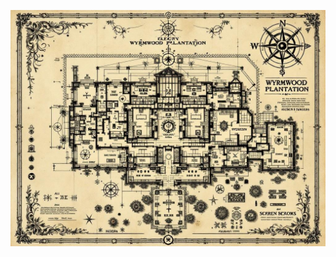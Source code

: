 ![Detailed architectural blueprint of Wyrmwood Plantation showing all three floors, grounds, and hidden spaces. Include ritual geometry patterns, secret passages, and anomalous areas. Style: Victorian-era technical drawing with eldritch elements, featuring compass rose with cosmic symbols and decorative Spanish moss borders. Architectural details show subtle wrongness in geometry.](map_caption_1.jpeg)
